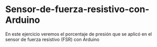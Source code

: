 # Sensor-de-fuerza-resistivo-con-Arduino
En este ejercicio veremos el porcentaje de presión que se aplicó en el sensor de fuerza resistivo (FSR) con Arduino
